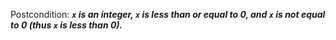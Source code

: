 Postcondition: ***`x` is an integer, `x` is less than or equal to 0, and `x` is not equal to 0 (thus `x` is less than 0).***